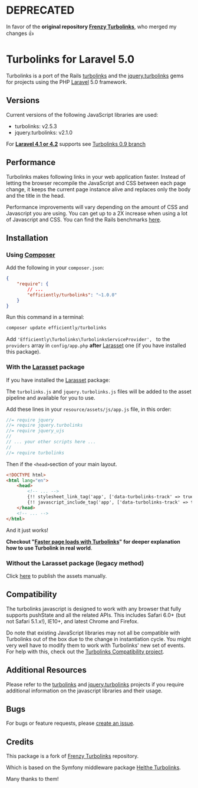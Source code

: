 DEPRECATED
==========

In favor of the **original repository [Frenzy Turbolinks](https://github.com/frenzyapp/turbolinks)**, who merged my changes :+1:

Turbolinks for Laravel 5.0
==========================

Turbolinks is a port of the Rails [turbolinks](https://github.com/rails/turbolinks)
and the [jquery.turbolinks](https://github.com/kossnocorp/jquery.turbolinks) gems
for projects using the PHP [Laravel](http://laravel.com) 5.0 framework.

## Versions

Current versions of the following JavaScript libraries are used:

 * turbolinks: v2.5.3
 * jquery.turbolinks: v2.1.0


For [**Laravel 4.1 or 4.2**](http://laravel.com/docs/4.2) supports see [Turbolinks 0.9 branch](https://github.com/efficiently/turbolinks/tree/0.9)

## Performance

Turbolinks makes following links in your web application faster. Instead of letting
the browser recompile the JavaScript and CSS between each page change, it keeps
the current page instance alive and replaces only the body and the title in the head.

Performance improvements will vary depending on the amount of CSS and Javascript
you are using. You can get up to a 2X increase when using a lot of Javascript and
CSS. You can find the Rails benchmarks [here](https://stevelabnik/turbolinks_test).

## Installation

### Using [Composer](https://getcomposer.org)

Add the following in your `composer.json`:

```json
{
    "require": {
        // ...
        "efficiently/turbolinks": "~1.0.0"
    }
}
```

Run this command in a terminal:
```bash
composer update efficiently/turbolinks
```

Add `'Efficiently\Turbolinks\TurbolinksServiceProvider', ` to the `providers` array in `config/app.php`
**after** [Larasset](https://github.com/efficiently/larasset/tree/1.0) one (if you have installed this package).

### With the [Larasset](https://github.com/efficiently/larasset/tree/1.0) package

If you have installed the [Larasset](https://github.com/efficiently/larasset/tree/1.0) package:

The `turbolinks.js` and `jquery.turbolinks.js` files will be added to the asset pipeline and available for you to use.

Add these lines in your `resource/assets/js/app.js` file, in this order:

```js
//= require jquery
//= require jquery.turbolinks
//= require jquery_ujs
//
// ... your other scripts here ...
//
//= require turbolinks
```

Then if the `<head>`section of your main layout.

```html
<!DOCTYPE html>
<html lang="en">
    <head>
        <!-- ... -->
        {!! stylesheet_link_tag('app', ['data-turbolinks-track' => true]) !!}
        {!! javascript_include_tag('app', ['data-turbolinks-track' => true]) !!}
    </head>
    <!-- ... -->
</html>
```

And it just works!

**Checkout "[Faster page loads with Turbolinks](https://coderwall.com/p/ypzfdw)" for deeper explanation how to use Turbolink in real world**.

### Without the Larasset package (legacy method)

Click [here](README_LEGACY.md) to publish the assets manually.

## Compatibility

The turbolinks javascript is designed to work with any browser that fully supports
pushState and all the related APIs. This includes Safari 6.0+ (but not Safari 5.1.x!),
IE10+, and latest Chrome and Firefox.

Do note that existing JavaScript libraries may not all be compatible with
Turbolinks out of the box due to the change in instantiation cycle. You might
very well have to modify them to work with Turbolinks' new set of events. For
help with this, check out the [Turbolinks Compatibility project](http://reed.github.io/turbolinks-compatibility).

## Additional Resources

Please refer to the [turbolinks](https://github.com/rails/turbolinks) and
[jquery.turbolinks](https://github.com/kossnocorp/jquery.turbolinks) projects
if you require additional information on the javascript libraries and their usage.

## Bugs

For bugs or feature requests, please [create an issue](https://github.com/efficiently/turbolinks/issues/new).

## Credits

This package is a fork of [Frenzy Turbolinks](https://github.com/frenzyapp/turbolinks) repository.

Which is based on the Symfony middleware package [Helthe Turbolinks](https://github.com/helthe/Turbolinks).

Many thanks to them!
